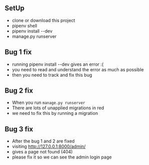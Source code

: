 ## SetUp
- clone or download this project
- pipenv shell
- pipenv install --dev
- manage.py runserver

## Bug 1 fix
- running pipenv install --dev gives an error :(
- you need to read and understand the error as much as possible
- then you need to track and fix this bug

## Bug 2 fix
- When you run `manage.py runserver`
- There are lots of unapplied migrations in red
- we need to fix this by running a migration

## Bug 3 fix

- After the bug 1 and 2 are fixed
- visiting http://127.0.0.1:8000/admin/
- gives a page not found (404)
- please fix it so we can see the admin login page